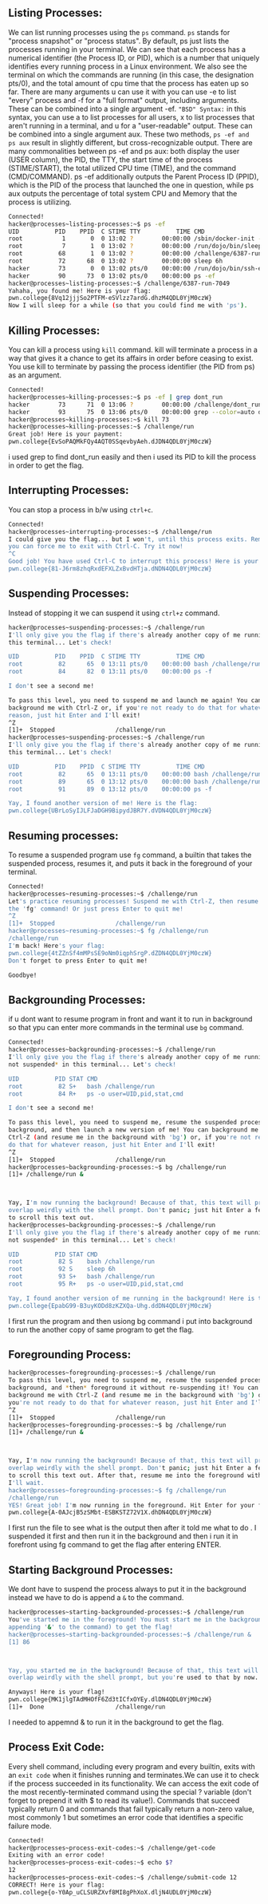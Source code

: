 ## Listing Processes:
We can list running processes using the ```ps``` command. ```ps``` stands for "process snapshot" or "process status". By default, ps just lists the processes running in your terminal.
We can see that each process has a numerical identifier (the Process ID, or PID), which is a number that uniquely identifies every running process in a Linux environment. 
We also see the terminal on which the commands are running (in this case, the designation pts/0), and the total amount of cpu time that the process has eaten up so far.
There are many arguments u can use it with you can use -e to list "every" process and -f for a "full format" output, including arguments. 
These can be combined into a single argument -ef. ```"BSD" Syntax:``` in this syntax, you can use a to list processes for all users, x to list processes that aren't running in a terminal, 
and u for a "user-readable" output. These can be combined into a single argument aux.
These two methods, ```ps -ef and ps aux``` result in slightly different, but cross-recognizable output.
There are many commonalities between ps -ef and ps aux: both display the user (USER column), the PID, the TTY, the start time of the process (STIME/START), the total utilized CPU time (TIME),
and the command (CMD/COMMAND). ps -ef additionally outputs the Parent Process ID (PPID), which is the PID of the process that launched the one in question, while ps aux outputs the percentage of total system CPU and Memory that the process is utilizing.
```bash
Connected!
hacker@processes~listing-processes:~$ ps -ef
UID          PID    PPID  C STIME TTY          TIME CMD
root           1       0  0 13:02 ?        00:00:00 /sbin/docker-init -- /nix/var/nix/profiles/default/bin/dojo-init /ru
root           7       1  0 13:02 ?        00:00:00 /run/dojo/bin/sleep 6h
root          68       1  0 13:02 ?        00:00:00 /challenge/6387-run-7049
root          72      68  0 13:02 ?        00:00:00 sleep 6h
hacker        73       0  0 13:02 pts/0    00:00:00 /run/dojo/bin/ssh-entrypoint
hacker        90      73  0 13:02 pts/0    00:00:00 ps -ef
hacker@processes~listing-processes:~$ /challenge/6387-run-7049
Yahaha, you found me! Here is your flag:
pwn.college{8Vq12jjjSo2PTFM-eSVlzz7ardG.dhzM4QDL0YjM0czW}
Now I will sleep for a while (so that you could find me with 'ps').
```

## Killing Processes:
You can kill a process using ```kill``` command. kill will terminate a process in a way that gives it a chance to get its affairs in order before ceasing to exist.
You use kill to terminate by passing the process identifier (the PID from ps) as an argument.
```bash
Connected!
hacker@processes~killing-processes:~$ ps -ef | grep dont_run
hacker        73      71  0 13:06 ?        00:00:00 /challenge/dont_run
hacker        93      75  0 13:06 pts/0    00:00:00 grep --color=auto dont_run
hacker@processes~killing-processes:~$ kill 73
hacker@processes~killing-processes:~$ /challenge/run
Great job! Here is your payment:
pwn.college{EvSoPAQMkFQy4AQT0SSqevbyAeh.dJDN4QDL0YjM0czW}
```
i used grep to find dont_run easily and then i used its PID to kill the process in order to get the flag.

## Interrupting Processes:
You can stop a process in b/w using ```ctrl+c```.
```bash
Connected!
hacker@processes~interrupting-processes:~$ /challenge/run
I could give you the flag... but I won't, until this process exits. Remember,
you can force me to exit with Ctrl-C. Try it now!
^C
Good job! You have used Ctrl-C to interrupt this process! Here is your flag:
pwn.college{81-J6rm8zhqRxdEFXLZxBvdHTja.dNDN4QDL0YjM0czW}
```
## Suspending Processes:
Instead of stopping it we can suspend it using ```ctrl+z``` command.
```bash
hacker@processes~suspending-processes:~$ /challenge/run
I'll only give you the flag if there's already another copy of me running in
this terminal... Let's check!

UID          PID    PPID  C STIME TTY          TIME CMD
root          82      65  0 13:11 pts/0    00:00:00 bash /challenge/run
root          84      82  0 13:11 pts/0    00:00:00 ps -f

I don't see a second me!

To pass this level, you need to suspend me and launch me again! You can
background me with Ctrl-Z or, if you're not ready to do that for whatever
reason, just hit Enter and I'll exit!
^Z
[1]+  Stopped                 /challenge/run
hacker@processes~suspending-processes:~$ /challenge/run
I'll only give you the flag if there's already another copy of me running in
this terminal... Let's check!

UID          PID    PPID  C STIME TTY          TIME CMD
root          82      65  0 13:11 pts/0    00:00:00 bash /challenge/run
root          89      65  0 13:12 pts/0    00:00:00 bash /challenge/run
root          91      89  0 13:12 pts/0    00:00:00 ps -f

Yay, I found another version of me! Here is the flag:
pwn.college{UBrLoSyIJLFJaDGH9BipydJBR7Y.dVDN4QDL0YjM0czW}
```

## Resuming processes:
To resume a suspended program use ```fg``` command, a builtin that takes the suspended process, resumes it, and puts it back in the foreground of your terminal.
```bash
Connected!
hacker@processes~resuming-processes:~$ /challenge/run
Let's practice resuming processes! Suspend me with Ctrl-Z, then resume me with
the 'fg' command! Or just press Enter to quit me!
^Z
[1]+  Stopped                 /challenge/run
hacker@processes~resuming-processes:~$ fg /challenge/run
/challenge/run
I'm back! Here's your flag:
pwn.college{4tZZnSf4mMPsSE9oNm0iqphSrgP.dZDN4QDL0YjM0czW}
Don't forget to press Enter to quit me!

Goodbye!
```

## Backgrounding Processes:
if u dont want to resume program in front and want it to run in background so that ypu can enter more commands in the terminal use ```bg``` command.
```bash
Connected!
hacker@processes~backgrounding-processes:~$ /challenge/run
I'll only give you the flag if there's already another copy of me running *and
not suspended* in this terminal... Let's check!

UID          PID STAT CMD
root          82 S+   bash /challenge/run
root          84 R+   ps -o user=UID,pid,stat,cmd

I don't see a second me!

To pass this level, you need to suspend me, resume the suspended process in the
background, and then launch a new version of me! You can background me with
Ctrl-Z (and resume me in the background with 'bg') or, if you're not ready to
do that for whatever reason, just hit Enter and I'll exit!
^Z
[1]+  Stopped                 /challenge/run
hacker@processes~backgrounding-processes:~$ bg /challenge/run
[1]+ /challenge/run &



Yay, I'm now running the background! Because of that, this text will probably
overlap weirdly with the shell prompt. Don't panic; just hit Enter a few times
to scroll this text out.
hacker@processes~backgrounding-processes:~$ /challenge/run
I'll only give you the flag if there's already another copy of me running *and
not suspended* in this terminal... Let's check!

UID          PID STAT CMD
root          82 S    bash /challenge/run
root          92 S    sleep 6h
root          93 S+   bash /challenge/run
root          95 R+   ps -o user=UID,pid,stat,cmd

Yay, I found another version of me running in the background! Here is the flag:
pwn.college{EpabG99-B3uyKODd8zKZXQa-Uhg.ddDN4QDL0YjM0czW}
```
I first run the program and then usiong bg command i put into background to run the another copy of same program to get the flag.

## Foregrounding Process:
```bash
hacker@processes~foregrounding-processes:~$ /challenge/run
To pass this level, you need to suspend me, resume the suspended process in the
background, and *then* foreground it without re-suspending it! You can
background me with Ctrl-Z (and resume me in the background with 'bg') or, if
you're not ready to do that for whatever reason, just hit Enter and I'll exit!
^Z
[1]+  Stopped                 /challenge/run
hacker@processes~foregrounding-processes:~$ bg /challenge/run
[1]+ /challenge/run &



Yay, I'm now running the background! Because of that, this text will probably
overlap weirdly with the shell prompt. Don't panic; just hit Enter a few times
to scroll this text out. After that, resume me into the foreground with 'fg';
I'll wait.
hacker@processes~foregrounding-processes:~$ fg /challenge/run
/challenge/run
YES! Great job! I'm now running in the foreground. Hit Enter for your flag!
pwn.college{A-0AJcjB5zSMbt-ESBKSTZ72V1X.dhDN4QDL0YjM0czW}
```

I first run the file to see what is the output then after it told me what to do . I suspended it first and then run it in the 
background and then i run it in forefront using fg command to get the flag after entering ENTER.

## Starting Background Processes:
We dont have to suspend the process always to put it in the background instead we have to do is append a ```&``` to the command.
```bash
hacker@processes~starting-backgrounded-processes:~$ /challenge/run
You've started me in the foreground! You must start me in the background (by
appending '&' to the command) to get the flag!
hacker@processes~starting-backgrounded-processes:~$ /challenge/run &
[1] 86



Yay, you started me in the background! Because of that, this text will probably
overlap weirdly with the shell prompt, but you're used to that by now...

Anyways! Here is your flag!
pwn.college{MK1jlgTAdMHOfF6Zd3tICfxOYEy.dlDN4QDL0YjM0czW}
[1]+  Done                    /challenge/run
```
I needed to appemnd & to run it in the background to get the flag.

## Process Exit Code:
Every shell command, including every program and every builtin, exits with an ```exit code``` when it finishes running and terminates.We can use it 
to check if the process succeeded in its functionality. We can access the exit code of the most recently-terminated command using the special ? variable (don't forget to 
prepend it with $ to read its value!).
Commands that succeed typically return 0 and commands that fail typically return a non-zero value, most commonly 1 but sometimes an error code that identifies a specific failure mode.
```bash
Connected!
hacker@processes~process-exit-codes:~$ /challenge/get-code
Exiting with an error code!
hacker@processes~process-exit-codes:~$ echo $?
12
hacker@processes~process-exit-codes:~$ /challenge/submit-code 12
CORRECT! Here is your flag:
pwn.college{o-Y0Ap_uCLSURZXvf8MI8gPhXoX.dljN4UDL0YjM0czW}
```




